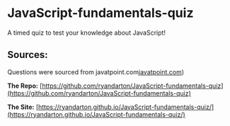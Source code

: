 # JavaScript-fundamentals-quiz

A timed quiz to test your knowledge about JavaScript!

## Sources:

Questions were sourced from javatpoint.com[javatpoint.com](https://javatpoint.com))

**The Repo:** [https://github.com/ryandarton/JavaScript-fundamentals-quiz](https://github.com/ryandarton/JavaScript-fundamentals-quiz)

**The Site:** [https://ryandarton.github.io/JavaScript-fundamentals-quiz/](https://ryandarton.github.io/JavaScript-fundamentals-quiz/)
